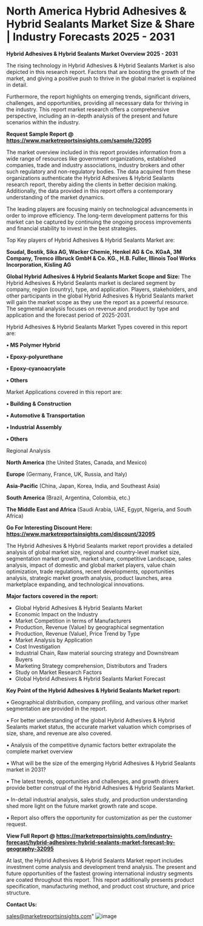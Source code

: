  # North America Hybrid Adhesives & Hybrid Sealants Market Size & Share | Industry Forecasts 2025 - 2031

<Strong> Hybrid Adhesives & Hybrid Sealants Market Overview 2025 - 2031</strong>

The rising technology in Hybrid Adhesives & Hybrid Sealants Market is also depicted in this research report. Factors that are boosting the growth of the market, and giving a positive push to thrive in the global market is explained in detail.

Furthermore, the report highlights on emerging trends, significant drivers, challenges, and opportunities, providing all necessary data for thriving in the industry. This report market research offers a comprehensive perspective, including an in-depth analysis of the present and future scenarios within the industry.

<strong>Request Sample Report @ <a href=https://www.marketreportsinsights.com/sample/32095>https://www.marketreportsinsights.com/sample/32095</a></strong>

The market overview included in this report provides information from a wide range of resources like government organizations, established companies, trade and industry associations, industry brokers and other such regulatory and non-regulatory bodies. The data acquired from these organizations authenticate the Hybrid Adhesives & Hybrid Sealants research report, thereby aiding the clients in better decision making. Additionally, the data provided in this report offers a contemporary understanding of the market dynamics.

The leading players are focusing mainly on technological advancements in order to improve efficiency. The long-term development patterns for this market can be captured by continuing the ongoing process improvements and financial stability to invest in the best strategies.

Top Key players of Hybrid Adhesives & Hybrid Sealants Market are:

<strong>Soudal, Bostik, Sika AG, Wacker Chemie, Henkel AG & Co. KGaA, 3M Company, Tremco illbruck GmbH & Co. KG., H.B. Fuller, Illinois Tool Works Incorporation, Kisling AG</strong>

<strong><b>Global Hybrid Adhesives & Hybrid Sealants Market Scope and Size:</b></strong>
The Hybrid Adhesives & Hybrid Sealants market is declared segment by company, region (country), type, and application. Players, stakeholders, and other participants in the global Hybrid Adhesives & Hybrid Sealants market will gain the market scope as they use the report as a powerful resource. The segmental analysis focuses on revenue and product by type and application and the forecast period of 2025-2031.

Hybrid Adhesives & Hybrid Sealants Market Types covered in this report are:

<strong>• MS Polymer Hybrid

• Epoxy-polyurethane

• Epoxy-cyanoacrylate

• Others</strong>

Market Applications covered in this report are:

<strong>• Building & Construction

• Automotive & Transportation

• Industrial Assembly

• Others</strong> 

Regional Analysis

<strong>North America</strong> (the United States, Canada, and Mexico)

<strong>Europe</strong> (Germany, France, UK, Russia, and Italy)

<strong>Asia-Pacific</strong> (China, Japan, Korea, India, and Southeast Asia)

<strong>South America</strong> (Brazil, Argentina, Colombia, etc.)

<strong>The Middle East and Africa</strong> (Saudi Arabia, UAE, Egypt, Nigeria, and South Africa)

<strong>Go For Interesting Discount Here: <a href=https://www.marketreportsinsights.com/discount/32095>https://www.marketreportsinsights.com/discount/32095</a></strong>

The Hybrid Adhesives & Hybrid Sealants market report provides a detailed analysis of global market size, regional and country-level market size, segmentation market growth, market share, competitive Landscape, sales analysis, impact of domestic and global market players, value chain optimization, trade regulations, recent developments, opportunities analysis, strategic market growth analysis, product launches, area marketplace expanding, and technological innovations.

<strong><b>Major factors covered in the report:</b></strong>
<ul>
  <li>Global Hybrid Adhesives & Hybrid Sealants Market </li>
  <li>Economic Impact on the Industry</li>
  <li>Market Competition in terms of Manufacturers</li>
  <li>Production, Revenue (Value) by geographical segmentation</li>
  <li>Production, Revenue (Value), Price Trend by Type</li>
  <li>Market Analysis by Application</li>
  <li>Cost Investigation</li>
  <li>Industrial Chain, Raw material sourcing strategy and Downstream Buyers</li>
  <li>Marketing Strategy comprehension, Distributors and Traders</li>
  <li>Study on Market Research Factors</li>
  <li>Global Hybrid Adhesives & Hybrid Sealants Market Forecast</li>
</ul>

<strong><b>Key Point of the Hybrid Adhesives & Hybrid Sealants Market report:</b></strong>

• Geographical distribution, company profiling, and various other market segmentation are provided in the report.

• For better understanding of the global Hybrid Adhesives & Hybrid Sealants market status, the accurate market valuation which comprises of size, share, and revenue are also covered.

• Analysis of the competitive dynamic factors better extrapolate the complete market overview

• What will be the size of the emerging Hybrid Adhesives & Hybrid Sealants market in 2031?

• The latest trends, opportunities and challenges, and growth drivers provide better construal of the Hybrid Adhesives & Hybrid Sealants Market.

• In-detail industrial analysis, sales study, and production understanding shed more light on the future market growth rate and scope.

• Report also offers the opportunity for customization as per the customer request.

<strong><b>View Full Report @ <a href=https://marketreportsinsights.com/industry-forecast/hybrid-adhesives-hybrid-sealants-market-forecast-by-geography-32095>https://marketreportsinsights.com/industry-forecast/hybrid-adhesives-hybrid-sealants-market-forecast-by-geography-32095</a></b></strong>


At last, the Hybrid Adhesives & Hybrid Sealants Market report includes investment come analysis and development trend analysis. The present and future opportunities of the fastest growing international industry segments are coated throughout this report. This report additionally presents product specification, manufacturing method, and product cost structure, and price structure.

<strong>Contact Us:</strong>

sales@marketreportsinsights.com"
![image](https://github.com/user-attachments/assets/bb15c105-e1bd-44ea-8159-2fe112ff7865)
